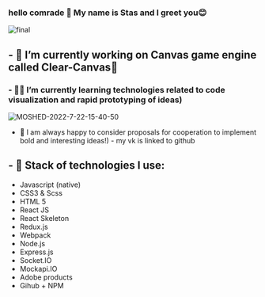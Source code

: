### hello comrade 👋 My name is Stas and I greet you😊
![final](https://user-images.githubusercontent.com/75452402/180285535-b306eea7-0ea7-4b3c-b678-132db69586e6.gif)
## - 🤯 I’m currently working on Canvas game engine called Clear-Canvas🧠
### - 👨‍💻 I’m currently learning technologies related to code visualization and rapid prototyping of ideas)
![MOSHED-2022-7-22-15-40-50](https://user-images.githubusercontent.com/75452402/180441807-e568536c-251f-4a06-9f00-c12f517dba98.gif)
- 🤝 I am always happy to consider proposals for cooperation to implement bold and interesting ideas!) - my vk is linked to github
## - 🧠 Stack of technologies I use:
- Javascript (native)
- CSS3 & Scss
- HTML 5
- React JS
- React Skeleton
- Redux.js
- Webpack
- Node.js
- Express.js
- Socket.IO
- Mockapi.IO
- Adobe products
- Gihub + NPM
